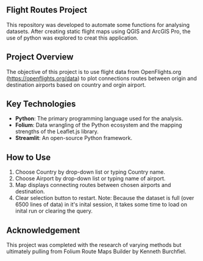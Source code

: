 ## Flight Routes Project

This repository was developed to automate some functions for analysing datasets. After creating static flight maps using QGIS and ArcGIS Pro, the use of python was explored to creat this application.

## Project Overview

The objective of this project is to use flight data from OpenFlights.org (https://openflights.org/data) to plot connections routes between origin and destination airports based on country and orgin airport.

## Key Technologies

- **Python**: The primary programming language used for the analysis.
- **Folium**: Data wrangling of the Python ecosystem and the mapping strengths of the Leaflet.js library.
- **Streamlit**: An open-source Python framework.

## How to Use

1. Choose Country by drop-down list or typing Country name.
2. Choose Airport by drop-down list or typing name of airport.
3. Map displays connecting routes between chosen airports and destination.
4. Clear selection button to restart.
Note: Because the dataset is full (over 6500 lines of data) in it's inital session, it takes some time to load on inital run or clearing the query. 

## Acknowledgement

This project was completed with the research of varying methods but ultimately pulling from Folium Route Maps Builder by Kenneth Burchfiel.
